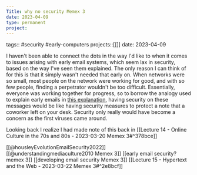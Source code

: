 ```yaml
---
Title: why no security Memex 3
date: 2023-04-09
type: permanent
project:
---
```


tags:: #security #early-computers 
projects::[[]]
date: 2023-04-09

I haven't been able to connect the dots in the way I'd like to when it comes to issues arising with early email systems, which seem lax in security, based on the way I've seen them explained. The only reason I can think of for this is that it simply wasn't needed that early on. When networks were so small, most people on the network were working for good, and with so few people, finding a perpetrator wouldn't be too difficult. Essentially, everyone was working together for progress, so to borrow the analogy used to explain early emails in [this explanation](https://open.lib.umn.edu/mediaandculture/chapter/11-2-the-evolution-of-the-internet/), having security on these messages would be like having security measures to protect a note that a coworker left on your desk. Security only really would have become a concern as the first viruses came around.

Looking back I realize I had made note of this back in [[Lecture 14 - Online Culture in the 70s and 80s - 2023-03-20 Memex 3#^378bce]]

[[@housleyEvolutionEmailSecurity2022]]
[[@understandingmediaculture2010 Memex 3]]
[[early email security? memex 3]]
[[developing email security Memex 3]]
[[Lecture 15 - Hypertext and the Web - 2023-03-22 Memex 3#^2e8bcf]]